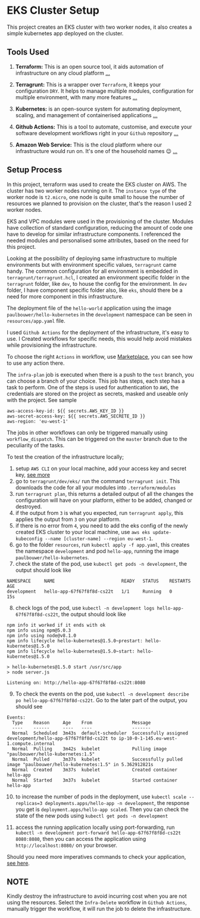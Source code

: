 # EKS Cluster Setup

This project creates an EKS cluster with two worker nodes, it also creates a simple kubernetes app deployed on the cluster.

## Tools Used
1. **Terraform:** This is an open source tool, it aids automation of infrastructure on any cloud platform [...](https://www.terraform.io/)

2. **Terragrunt:** This is a wrapper over `Terraform`, it keeps your configuration `DRY`. It helps to manage multiple modules, configuration for multiple environment, with many more features [...](https://terragrunt.gruntwork.io/)

3. **Kubernetes:** is an open-source system for automating deployment, scaling, and management of containerised applications [...](https://kubernetes.io/)

4. **Github Actions:** This is a tool to automate, customise, and execute your software development workflows right in your `Github` repository [...](https://docs.github.com/en/actions)

5. **Amazon Web Service:** This is the cloud platform where our infrastructure would run on. It's one of the household names 😉 [...](https://aws.amazon.com/)

## Setup Process
In this project, terraform was used to create the EKS cluster on AWS. The cluster has two worker nodes running on it. The `instance type` of the worker node is `t2.micro`, one node is quite small to house the number of resources we planned to provision on the cluster, that's the reason I used 2 worker nodes.

EKS and VPC modules were used in the provisioning of the cluster. Modules have collection of standard configuration, reducing the amount of code one have to develop for similar infrastructure components. I referenced the needed modules and personalised some attributes, based on the need for this project. 

Looking at the possibility of deploying same infrastructure to multiple environments but with environment specific values, `terragrunt` came handy. The common configuration for all environment is embedded in `terragrunt/terragrunt.hcl`, I created an environment specific folder in the `terragrunt` folder, like `dev`, to house the config for the environment. In `dev` folder, I have component specific folder also, like `eks`, should there be a need for more component in this infrastructure.

The deployment file of the `hello-world` application using the image `paulbouwer/hello-kubernetes` in the `development` namespace can be seen in `resources/app.yaml` file.

I used `Github Actions` for the deployment of the infrastructure, it's easy to use. I Created workflows for specific needs, this would help avoid mistakes while provisioning the infrastructure.

To choose the right `Actions` in workflow, use [Marketplace](https://github.com/marketplace), you can see how to use any action there.


The `infra-plan` job is executed when there is a push to the `test` branch, you can choose a branch of your choice. This job has steps, each step has a task to perform. One of the steps is used for authentication to `AWS`, the credentials are stored on the project as secrets, masked and useable only with the project. See sample

```
aws-access-key-id: ${{ secrets.AWS_KEY_ID }}
aws-secret-access-key: ${{ secrets.AWS_SECRETE_ID }}
aws-region: 'eu-west-1'
```

The jobs in other workflows can only be triggered manually using `workflow_dispatch`. This can be triggered on the `master` branch due to the peculiarity of the tasks.

To test the creation of the infrastructure locally;
1. setup `AWS CLI` on your local machine, add your access key and secret key, [see more](https://docs.aws.amazon.com/cli/latest/userguide/getting-started-install.html)
2. go to `terragrunt/dev/eks/` run the command `terragrunt init`. This downloads the code for all your modules into `.terraform/modules`
3. run `terragrunt plan`, this returns a detailed output of all the changes the configuration will have on your platform, either to be added, changed or destroyed.
4. if the output from `3` is what you expected, run `terragrunt apply`, this applies the output from `3` on your platform.
5. if there is no error from `4`, you need to add the eks config of the newly created EKS cluster to your local machine, use `aws eks update-kubeconfig --name [cluster-name] --region eu-west-1`.
6. go to the folder `resources`, run `kubectl apply -f app.yaml`, this creates the namespace `development` and pod `hello-app`, running the image `paulbouwer/hello-kubernetes`.
7. check the state of the pod, use `kubectl get pods -n development`, the output should look like

```
NAMESPACE     NAME                         READY   STATUS    RESTARTS   AGE
development   hello-app-67f67f8f8d-cs22t   1/1     Running   0          15s
```

8. check logs of the pod, use `kubectl -n development logs hello-app-67f67f8f8d-cs22t`, the output should look like

```
npm info it worked if it ends with ok
npm info using npm@5.0.3
npm info using node@v8.1.0
npm info lifecycle hello-kubernetes@1.5.0~prestart: hello-kubernetes@1.5.0
npm info lifecycle hello-kubernetes@1.5.0~start: hello-kubernetes@1.5.0

> hello-kubernetes@1.5.0 start /usr/src/app
> node server.js

Listening on: http://hello-app-67f67f8f8d-cs22t:8080
```

9. To check the events on the pod, use `kubectl -n development describe po hello-app-67f67f8f8d-cs22t`. Go to the later part of the output, you should see

```
Events:
  Type    Reason     Age    From               Message
  ----    ------     ----   ----               -------
  Normal  Scheduled  3m43s  default-scheduler  Successfully assigned development/hello-app-67f67f8f8d-cs22t to ip-10-0-1-145.eu-west-1.compute.internal
  Normal  Pulling    3m42s  kubelet            Pulling image "paulbouwer/hello-kubernetes:1.5"
  Normal  Pulled     3m37s  kubelet            Successfully pulled image "paulbouwer/hello-kubernetes:1.5" in 5.362912821s
  Normal  Created    3m37s  kubelet            Created container hello-app
  Normal  Started    3m37s  kubelet            Started container hello-app
```

10. to increase the number of pods in the deployment, use `kubectl scale --replicas=3 deployments.apps/hello-app -n development`, the response you get is `deployment.apps/hello-app scaled`. Then you can check the state of the new pods using `kubectl get pods -n development`

11. access the running application locally using port-forwarding, run `kubectl -n development port-forward hello-app-67f67f8f8d-cs22t 8080:8080`, then you can access the application using `http://localhost:8080/` on your browser.

Should you need more imperatives commands to check your application, [see here](https://kubernetes.io/docs/reference/generated/kubectl/kubectl-commands).

## NOTE
Kindly destroy the infrastructure to avoid incurring cost when you are not using the resources. Select the `Infra-Delete` workflow in `Github Actions`, manually trigger the workflow, it will run the job to delete the infrastructure.